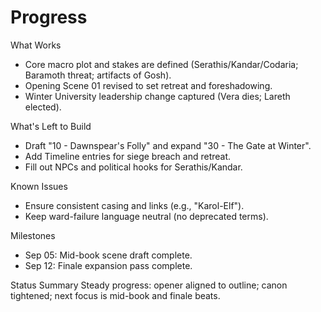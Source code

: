 # Progress

What Works
- Core macro plot and stakes are defined (Serathis/Kandar/Codaria; Baramoth threat; artifacts of Gosh).
- Opening Scene 01 revised to set retreat and foreshadowing.
- Winter University leadership change captured (Vera dies; Lareth elected).

What's Left to Build
- Draft "10 - Dawnspear's Folly" and expand "30 - The Gate at Winter".
- Add Timeline entries for siege breach and retreat.
- Fill out NPCs and political hooks for Serathis/Kandar.

Known Issues
- Ensure consistent casing and links (e.g., "Karol-Elf").
- Keep ward-failure language neutral (no deprecated terms).

Milestones
- Sep 05: Mid-book scene draft complete.
- Sep 12: Finale expansion pass complete.

Status Summary
Steady progress: opener aligned to outline; canon tightened; next focus is mid-book and finale beats.
